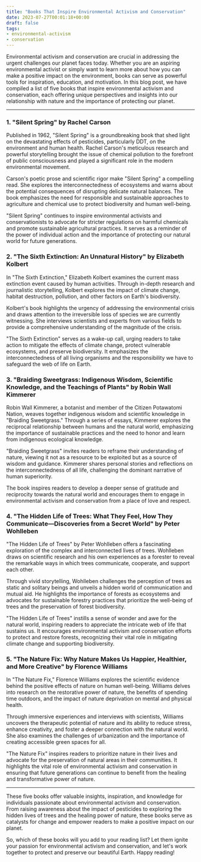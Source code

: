 ```yaml
---
title: "Books That Inspire Environmental Activism and Conservation"
date: 2023-07-27T00:01:18+00:00
draft: false
tags: 
- environmental-activism
- conservation
---
```


Environmental activism and conservation are crucial in addressing the urgent challenges our planet faces today. Whether you are an aspiring environmental activist or simply want to learn more about how you can make a positive impact on the environment, books can serve as powerful tools for inspiration, education, and motivation. In this blog post, we have compiled a list of five books that inspire environmental activism and conservation, each offering unique perspectives and insights into our relationship with nature and the importance of protecting our planet.

---

### 1. "Silent Spring" by Rachel Carson

Published in 1962, "Silent Spring" is a groundbreaking book that shed light on the devastating effects of pesticides, particularly DDT, on the environment and human health. Rachel Carson's meticulous research and powerful storytelling brought the issue of chemical pollution to the forefront of public consciousness and played a significant role in the modern environmental movement.

Carson's poetic prose and scientific rigor make "Silent Spring" a compelling read. She explores the interconnectedness of ecosystems and warns about the potential consequences of disrupting delicate natural balances. The book emphasizes the need for responsible and sustainable approaches to agriculture and chemical use to protect biodiversity and human well-being.

"Silent Spring" continues to inspire environmental activists and conservationists to advocate for stricter regulations on harmful chemicals and promote sustainable agricultural practices. It serves as a reminder of the power of individual action and the importance of protecting our natural world for future generations.

### 2. "The Sixth Extinction: An Unnatural History" by Elizabeth Kolbert

In "The Sixth Extinction," Elizabeth Kolbert examines the current mass extinction event caused by human activities. Through in-depth research and journalistic storytelling, Kolbert explores the impact of climate change, habitat destruction, pollution, and other factors on Earth's biodiversity.

Kolbert's book highlights the urgency of addressing the environmental crisis and draws attention to the irreversible loss of species we are currently witnessing. She interviews scientists and experts from various fields to provide a comprehensive understanding of the magnitude of the crisis.

"The Sixth Extinction" serves as a wake-up call, urging readers to take action to mitigate the effects of climate change, protect vulnerable ecosystems, and preserve biodiversity. It emphasizes the interconnectedness of all living organisms and the responsibility we have to safeguard the web of life on Earth.

### 3. "Braiding Sweetgrass: Indigenous Wisdom, Scientific Knowledge, and the Teachings of Plants" by Robin Wall Kimmerer

Robin Wall Kimmerer, a botanist and member of the Citizen Potawatomi Nation, weaves together indigenous wisdom and scientific knowledge in "Braiding Sweetgrass." Through a series of essays, Kimmerer explores the reciprocal relationship between humans and the natural world, emphasizing the importance of sustainable practices and the need to honor and learn from indigenous ecological knowledge.

"Braiding Sweetgrass" invites readers to reframe their understanding of nature, viewing it not as a resource to be exploited but as a source of wisdom and guidance. Kimmerer shares personal stories and reflections on the interconnectedness of all life, challenging the dominant narrative of human superiority.

The book inspires readers to develop a deeper sense of gratitude and reciprocity towards the natural world and encourages them to engage in environmental activism and conservation from a place of love and respect.

### 4. "The Hidden Life of Trees: What They Feel, How They Communicate—Discoveries from a Secret World" by Peter Wohlleben

"The Hidden Life of Trees" by Peter Wohlleben offers a fascinating exploration of the complex and interconnected lives of trees. Wohlleben draws on scientific research and his own experiences as a forester to reveal the remarkable ways in which trees communicate, cooperate, and support each other.

Through vivid storytelling, Wohlleben challenges the perception of trees as static and solitary beings and unveils a hidden world of communication and mutual aid. He highlights the importance of forests as ecosystems and advocates for sustainable forestry practices that prioritize the well-being of trees and the preservation of forest biodiversity.

"The Hidden Life of Trees" instills a sense of wonder and awe for the natural world, inspiring readers to appreciate the intricate web of life that sustains us. It encourages environmental activism and conservation efforts to protect and restore forests, recognizing their vital role in mitigating climate change and supporting biodiversity.

### 5. "The Nature Fix: Why Nature Makes Us Happier, Healthier, and More Creative" by Florence Williams

In "The Nature Fix," Florence Williams explores the scientific evidence behind the positive effects of nature on human well-being. Williams delves into research on the restorative power of nature, the benefits of spending time outdoors, and the impact of nature deprivation on mental and physical health.

Through immersive experiences and interviews with scientists, Williams uncovers the therapeutic potential of nature and its ability to reduce stress, enhance creativity, and foster a deeper connection with the natural world. She also examines the challenges of urbanization and the importance of creating accessible green spaces for all.

"The Nature Fix" inspires readers to prioritize nature in their lives and advocate for the preservation of natural areas in their communities. It highlights the vital role of environmental activism and conservation in ensuring that future generations can continue to benefit from the healing and transformative power of nature.

---

These five books offer valuable insights, inspiration, and knowledge for individuals passionate about environmental activism and conservation. From raising awareness about the impact of pesticides to exploring the hidden lives of trees and the healing power of nature, these books serve as catalysts for change and empower readers to make a positive impact on our planet.

So, which of these books will you add to your reading list? Let them ignite your passion for environmental activism and conservation, and let's work together to protect and preserve our beautiful Earth. Happy reading!